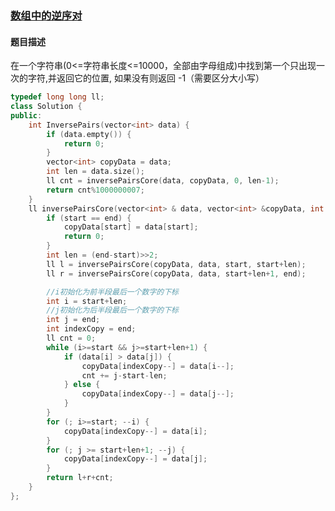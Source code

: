 ### [数组中的逆序对](https://www.nowcoder.com/practice/96bd6684e04a44eb80e6a68efc0ec6c5?tpId=13&tqId=11188&tPage=2&rp=2&ru=%2Fta%2Fcoding-interviews&qru=%2Fta%2Fcoding-interviews%2Fquestion-ranking)
#### 题目描述
在一个字符串(0<=字符串长度<=10000，全部由字母组成)中找到第一个只出现一次的字符,并返回它的位置, 如果没有则返回 -1（需要区分大小写）
```c++
typedef long long ll;
class Solution {
public:
    int InversePairs(vector<int> data) {
        if (data.empty()) {
            return 0;
        }
        vector<int> copyData = data;
        int len = data.size();
        ll cnt = inversePairsCore(data, copyData, 0, len-1);
        return cnt%1000000007;
    }
    ll inversePairsCore(vector<int> & data, vector<int> &copyData, int start, int end) {
        if (start == end) {
            copyData[start] = data[start];
            return 0;
        }
        int len = (end-start)>>2;
        ll l = inversePairsCore(copyData, data, start, start+len);
        ll r = inversePairsCore(copyData, data, start+len+1, end);

        //i初始化为前半段最后一个数字的下标
        int i = start+len;
        //j初始化为后半段最后一个数字的下标
        int j = end;
        int indexCopy = end;
        ll cnt = 0;
        while (i>=start && j>=start+len+1) {
            if (data[i] > data[j]) {
                copyData[indexCopy--] = data[i--];
                cnt += j-start-len;
            } else {
                copyData[indexCopy--] = data[j--];
            }
        }
        for (; i>=start; --i) {
            copyData[indexCopy--] = data[i];
        }
        for (; j >= start+len+1; --j) {
            copyData[indexCopy--] = data[j];
        }
        return l+r+cnt;
    }
};
```
